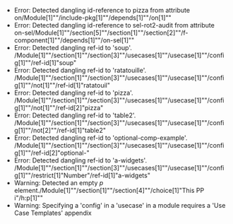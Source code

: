 * Error: Detected dangling id-reference to pizza from attribute
        on/Module[1]""/include-pkg[1]""/depends[1]""/on[1]""
* Error: Detected dangling id-reference to sel-rot2-audit from attribute
        on-sel/Module[1]""/section[5]""/section[1]""/section[2]""/f-component[1]""/depends[1]""/on-sel[1]""
* Error: Detected dangling ref-id to 'soup'.
	  /Module[1]""/section[1]""/section[3]""/usecases[1]""/usecase[1]""/config[1]""/ref-id[1]"soup"
* Error: Detected dangling ref-id to 'ratatouille'.
	  /Module[1]""/section[1]""/section[3]""/usecases[1]""/usecase[1]""/config[1]""/not[1]""/ref-id[1]"ratatouil"
* Error: Detected dangling ref-id to 'pizza'.
	  /Module[1]""/section[1]""/section[3]""/usecases[1]""/usecase[1]""/config[1]""/not[1]""/ref-id[2]"pizza"
* Error: Detected dangling ref-id to 'table2'.
	  /Module[1]""/section[1]""/section[3]""/usecases[1]""/usecase[1]""/config[1]""/not[2]""/ref-id[1]"table2"
* Error: Detected dangling ref-id to 'optional-comp-example'.
	  /Module[1]""/section[1]""/section[3]""/usecases[1]""/usecase[1]""/config[1]""/ref-id[2]"optional-"
* Error: Detected dangling ref-id to 'a-widgets'.
	  /Module[1]""/section[1]""/section[3]""/usecases[1]""/usecase[1]""/config[1]""/restrict[1]"Number"/ref-id[1]"a-widgets"
* Warning: Detected an empty _p_ element./Module[1]""/section[1]""/section[4]""/choice[1]"This PP i"/h:p[1]""
* Warning: Specifying a 'config' in a 'usecase' in a module requires a 'Use Case Templates' appendix
      
